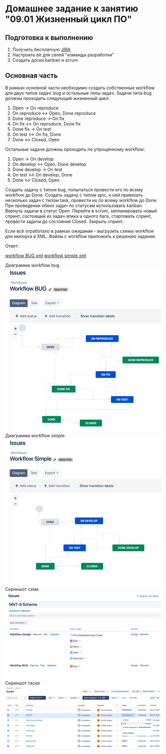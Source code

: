 # Домашнее задание к занятию "09.01 Жизненный цикл ПО"

## Подготовка к выполнению
1. Получить бесплатную [JIRA](https://www.atlassian.com/ru/software/jira/free)
2. Настроить её для своей "команды разработки"
3. Создать доски kanban и scrum

## Основная часть
В рамках основной части необходимо создать собственные workflow для двух типов задач: bug и остальные типы задач. Задачи типа bug должны проходить следующий жизненный цикл:
1. Open -> On reproduce
2. On reproduce <-> Open, Done reproduce
3. Done reproduce -> On fix
4. On fix <-> On reproduce, Done fix
5. Done fix -> On test
6. On test <-> On fix, Done
7. Done <-> Closed, Open

Остальные задачи должны проходить по упрощённому workflow:
1. Open -> On develop
2. On develop <-> Open, Done develop
3. Done develop -> On test
4. On test <-> On develop, Done
5. Done <-> Closed, Open

Создать задачу с типом bug, попытаться провести его по всему workflow до Done. Создать задачу с типом epic, к ней привязать несколько задач с типом task, провести их по всему workflow до Done. При проведении обеих задач по статусам использовать kanban. Вернуть задачи в статус Open.
Перейти в scrum, запланировать новый спринт, состоящий из задач эпика и одного бага, стартовать спринт, провести задачи до состояния Closed. Закрыть спринт.

Если всё отработало в рамках ожидания - выгрузить схемы workflow для импорта в XML. Файлы с workflow приложить к решению задания.


Ответ:


[workflow BUG xml](https://github.com/Dmitriy-Guskov/devops-netology/blob/main/WorkflowBUG-2.xml)
[workflow simple xml](https://github.com/Dmitriy-Guskov/devops-netology/blob/main/WorkflowSimple.xml)

Диаграмма workflow bug
![Диаграмма workflow bug](https://github.com/Dmitriy-Guskov/devops-netology/blob/main/bug.png)
Диаграмма workflow simple
![Диаграмма workflow simple](https://github.com/Dmitriy-Guskov/devops-netology/blob/main/simple.png)
Скриншот схем
![Скриншот схем](https://github.com/Dmitriy-Guskov/devops-netology/blob/main/schemes.png)
Скриншот таски
![Скриншот таски](https://github.com/Dmitriy-Guskov/devops-netology/blob/main/tasks.png)



